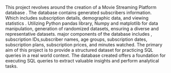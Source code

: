 This project revolves around the creation of a Movie Streaming Platform  database . The database contains generated subscribers information.
Which includes subscription details, demographic data, and viewing statistics . 
Utilizing Python pandas library, Numpy and matplotlib for data manipulation, generation of randomized datasets, ensuring a diverse and representative datasets.
major components of the database includes , subscription IDs,subscriber names, age groups, subscription dates, subscription plans, subscription prices, and minutes watched. 
The primary aim of this project is to provide a structured  dataset for practicing SQL queries in a real world context. 
The database created offers a foundation for executing SQL queries to extract valuable insights and perform analytical tasks.
